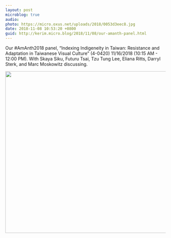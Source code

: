 ```yaml
---
layout: post
microblog: true
audio: 
photo: https://micro.oxus.net/uploads/2018/0053d3eec8.jpg
date: 2018-11-08 10:53:20 +0800
guid: http://kerim.micro.blog/2018/11/08/our-amanth-panel.html
---
```

Our #AmAnth2018 panel, “Indexing Indigeneity in Taiwan: Resistance and Adaptation in Taiwanese Visual Culture” (4-0420) 11/16/2018 (10:15 AM - 12:00 PM). With Skaya Siku,  Futuru Tsai, Tzu Tung Lee, Eliana Ritts, Darryl Sterk, and  Marc Moskowitz discussing.

<img src="https://micro.oxus.net/uploads/2018/0053d3eec8.jpg" width="600" height="510" />
